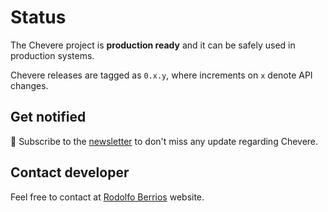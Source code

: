 # Status

The Chevere project is **production ready** and it can be safely used in production systems.

Chevere releases are tagged as `0.x.y`, where increments on `x` denote API changes.

## Get notified

🔔 Subscribe to the [newsletter](https://chv.to/chevere-newsletter) to don't miss any update regarding Chevere.

## Contact developer

Feel free to contact at [Rodolfo Berrios](https://rodolfoberrios.com) website.
